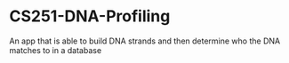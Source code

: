 # CS251-DNA-Profiling
An app that is able to build DNA strands and then determine who the DNA matches to in a database
